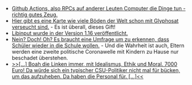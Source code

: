 * [Github Actions, also RPCs auf anderer Leuten Computer die Dinge tun - richtig gutes Zeug.](https://devopsdirective.com/posts/2020/07/stupid-github-actions/)
* [Hier gibt es eine Karte wie viele Böden der Welt schon mit Glyphosat verseucht sind.](https://netzfrauen.org/2020/08/03/glyphosat-6/) - Es ist überall, dieses Gift!
* [Libinput wurde in der Version 1.16 veröffentlicht.](https://www.phoronix.com/scan.php?page=news_item&px=Libinput-1.16-Released)
* [Nein? Doch! Oh? Es braucht eine Umfrage um zu erkennen, dass Schüler wieder in die Schule wollen.](https://www.bildung.sachsen.de/blog/index.php/2020/08/03/schueler-wollen-wieder-in-die-schule-ergebnisse-der-leipziger-corona-schulstudie-liegen-vor/) - Und die Wahrheit ist auch, Eltern werden eine zweite politische Coronawelle mit Kindern zu Hause nur beschadet überstehen.
* [>>[...] Boah die Linken immer, mit Idealismus, Ethik und Moral. 7000 Euro! Da würde sich ein typischer CSU-Politiker nicht mal für bücken, um das aufzuheben. Da haben die Personal für. [...]<<](https://blog.fefe.de/?ts=a1d935f0)
